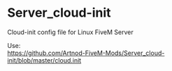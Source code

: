 # Server_cloud-init
Cloud-init config file for Linux FiveM Server  

Use:  
https://github.com/Artnod-FiveM-Mods/Server_cloud-init/blob/master/cloud.init
